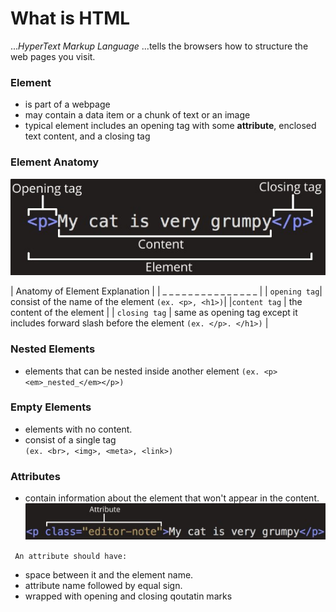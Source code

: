 # What is HTML

..._HyperText Markup Language_ 
...tells the browsers how to structure the web pages you visit.

### Element 
- is part of a webpage
- may contain a data item or a chunk of text or an image
- typical element includes an opening tag with some **attribute**, enclosed text content, and a closing tag

### Element Anatomy
![Element Anatomy](/HTML/html_img/anatomy_element.jpg)

| Anatomy of Element Explanation |
| _ _ _ _ _ _ _ _ _ _ _ _ _ _ _  |
| `opening tag`| consist of the name of the element `(ex. <p>, <h1>)`|
|`content tag` | the content of the element |
| `closing tag` | same as opening tag except it includes forward slash before the element ` (ex. </p>. </h1>) ` |


### Nested Elements
- elements that can be nested inside another element 
`(ex. <p><em>_nested_</em></p>) `
### Empty Elements
- elements with no content.
- consist of a single tag  
` (ex. <br>, <img>, <meta>, <link>) `

### Attributes
- contain information about the element that won't appear in the content.
![attribute image](/HTML/html_img/anatome_attribute.jpg)

` An attribute should have:`
- space between it and the element name. 
- attribute name followed by equal sign.
- wrapped with opening and closing qoutatin marks 